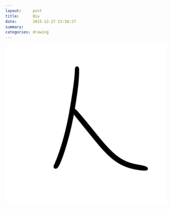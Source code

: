 ```yaml
---
layout:     post
title:      Qiu
date:       2015-12-27 13:58:27
summary:    
categories: drawing
---
```

![Qiu](/images/_diary/Qiu.png "囚")
